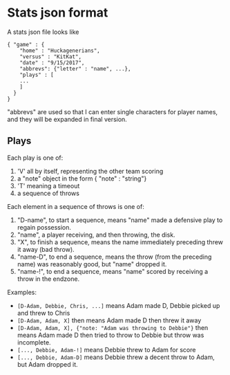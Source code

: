 # Stats json format

A stats json file looks like

```
{ "game" : {
    "home" : "Huckagenerians",
    "versus" : "KitKat",
    "date" : "9/15/2017",
	"abbrevs": {"letter" : "name", ...},
    "plays" : [
	...
	]
  }
}
```

"abbrevs" are used so that I can enter single characters for player
names, and they will be expanded in final version.

## Plays

Each play is one of:

1. 'V' all by itself, representing the other team scoring
2. a "note" object in the form { "note" : "string"}
3. 'T' meaning a timeout
4. a sequence of throws

Each element in a sequence of throws is one of:

1. "D-name", to start a sequence, means "name" made a defensive play
   to regain possession. 
2. "name", a player receiving, and then throwing, the disk. 
3. "X", to finish a sequence, means the name immediately preceding
   threw it away (bad throw). 
4. "name-D", to end a sequence, means the throw (from the preceding
   name) was reasonably good, but "name" dropped it.
5. "name-!", to end a sequence, means "name" scored by receiving a
   throw in the endzone. 

Examples:

* `[D-Adam, Debbie, Chris, ...]` means Adam made D, Debbie picked up
  and threw to Chris 
* `[D-Adam, Adam, X]` then means Adam made D then threw it away
* `[D-Adam, Adam, X], {"note: "Adam was throwing to Debbie"}` then
  means Adam made D then tried to throw to Debbie but throw was
  incomplete. 
* `[..., Debbie, Adam-!]` means Debbie threw to Adam for score
* `[..., Debbie, Adam-D]` means Debbie threw a decent throw to Adam,
  but Adam dropped it.

